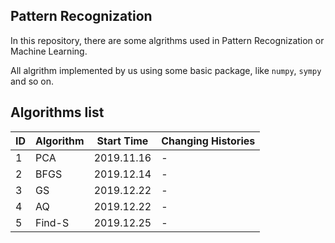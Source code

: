 ## Pattern Recognization

In this repository, there are some algrithms used in Pattern Recognization or Machine Learning.  

All algrithm implemented by us using some basic package, like `numpy`, `sympy` and so on.  

## Algorithms list

| ID | Algorithm | Start Time | Changing Histories |
| -- | --------- | ---------- | ------------------ |
| 1  | PCA       | 2019.11.16 | - |
| 2  | BFGS      | 2019.12.14 | - |
| 3  | GS      | 2019.12.22 | - |
| 4  | AQ      | 2019.12.22 | - |
| 5  | Find-S      | 2019.12.25 | - |

